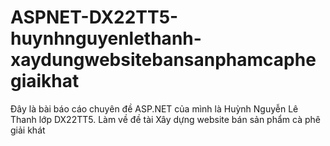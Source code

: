 # ASPNET-DX22TT5-huynhnguyenlethanh-xaydungwebsitebansanphamcaphegiaikhat
Đây là bài báo cáo chuyên đề ASP.NET của mình là Huỳnh Nguyễn Lê Thanh lớp DX22TT5. Làm về đề tài Xây dựng website bán sản phẩm cà phê giải khát
